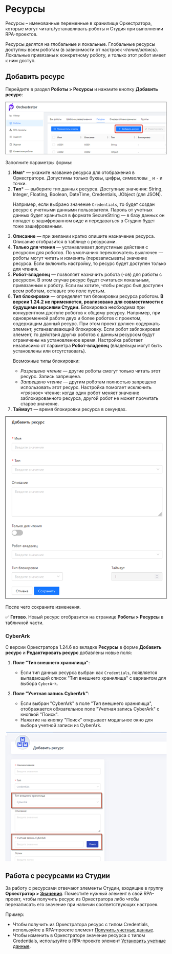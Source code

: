 # Ресурсы

Ресурсы – именованные переменные в хранилище Оркестратора, которые могут читать/устанавливать роботы и Студия при выполнении RPA-проектов. 

Ресурсы делятся на глобальные и локальные. Глобальные ресурсы доступны всем роботам (в зависимости от настроек *чтение/запись*). Локальные привязаны к конкретному роботу, и только этот робот имеет к ним доступ.

## Добавить ресурс

Перейдите в раздел **Роботы > Ресурсы** и нажмите кнопку **Добавить ресурс**:

![](<../../.gitbook/assets1/robot-assets.png>)

Заполните параметры формы:
1. **Имя**\* — укажите название ресурса для отображения в Оркестраторе. Допустимы только буквы, цифры, символовы `_` и `-` и точки.
2. **Тип**\* — выберите тип данных ресурса. Доступные значения: String, Integer, Floating, Boolean, DateTime, Сredentials, JObject (для JSON). <p> Например, если выбрано значение `Сredentials`, то будет создан ресурс с учетными данными пользователя. Пароль от учетных данных будет храниться в формате SecureString — в базу данных он попадет в зашифрованном виде и передаваться в Студию будет тоже зашифрованным.</p>
3. **Описание** — при желании кратко опишите назначение ресурса. Описание отобразится в таблице с ресурсами. 
4. **Только для чтения** — устанавливает допустимые действия с ресурсом для роботов. По умолчанию переключатель выключен — роботы могут читать и изменять (перезаписывать) значение ресурса. Если включить настройку, то ресурс будет доступен только для чтения.
5. **Робот-владелец** — позволяет назначить робота (-ов) для работы с ресурсом. В этом случае ресурс будет считаться локальным, привязанным к роботу. Если вы хотите, чтобы ресурс был доступен всем роботам, оставьте это поле пустым.
6. **Тип блокировки** — определяет тип блокировки ресурса роботом. **В версии 1.24.2 не применяется, реализовано для совместимости с будущими версиями Студии.** Блокировка необходима при конкурентном доступе роботов к общему ресурсу. Например, при одновременной работе двух и более роботов с проектом, содержащим данный ресурс. При этом проект должен содержать элемент, устанавливающий блокировку. Если робот заблокировал элемент, то действия других роботов с данным ресурсом будут ограничены на установленное время. Настройка работает независимо от параметра **Робот-владелец** (владельцы могут быть установлены или отсутствовать). <p>Возможные типы блокировки:</p>
   * *Разрешено чтение* — другие роботы смогут только читать этот ресурс. Запись запрещена.
   * *Запрещено чтение* — другим роботам полностью запрещено использовать этот ресурс. Настройка помогает исключить «грязное» чтение: когда один робот меняет значение заблокированного ресурса, другой робот не может прочитать старое значение.
7. **Таймаут** — время блокировки ресурса в секундах.

![](<../../.gitbook/assets1/assetscreate-1.24.2.png>)

После чего сохраните изменения. 

:white_check_mark: **Готово**. Новый ресурс отобразится на странице **Роботы > Ресурсы** в табличной части. 

### CyberArk

С версии Оркестратора 1.24.6 во вкладке **Ресурсы** в форме **Добавить ресурс** и **Редактировать ресурс** добавлены новые поля: 
1. **Поле "Тип внешнего хранилища"**:
   - Если тип данных ресурса выбран как `Сredentials`, появляется выпадающий список "Тип внешнего хранилища" с вариантом для выбора `CyberArk`.

2. **Поле "Учетная запись CyberArk"**:
   - Если выбран "CyberArk" в поле "Тип внешнего хранилища", отображается обязательное поле "Учетная запись CyberArk" с кнопкой "Поиск".
   - Нажатие на кнопку "Поиск" открывает модальное окно для выбора учетной записи из CyberArk.


![](<../../.gitbook/assets1/ass.png>)

## Работа с ресурсами из Студии

За работу с ресурсами отвечают элементы Студии, входящие в группу **Оркестратор > [Значения](https://docs.primo-rpa.ru/primo-rpa/g_elements/el_basic/els_orch/els_assets)**. Поместите нужный элемент в свой RPA-проект, чтобы получить ресурс из Оркестратора либо чтобы перезаписать его значение при наличии соответствующих настроек.

Пример:
* Чтобы получить из Оркестратора ресурс с типом Сredentials, используйте в RPA-проекте элемент [Получить учетные данные](https://docs.primo-rpa.ru/primo-rpa/g_elements/osnovnye-elementy/orkestrator/els_assets/el_orch_getcredentials).
* Чтобы изменить в Оркестраторе значение ресурса с типом Сredentials, используйте в RPA-проекте элемент [Установить учетные данные](https://docs.primo-rpa.ru/primo-rpa/g_elements/el_basic/els_orch/els_assets/el_orch_setcredentials).
